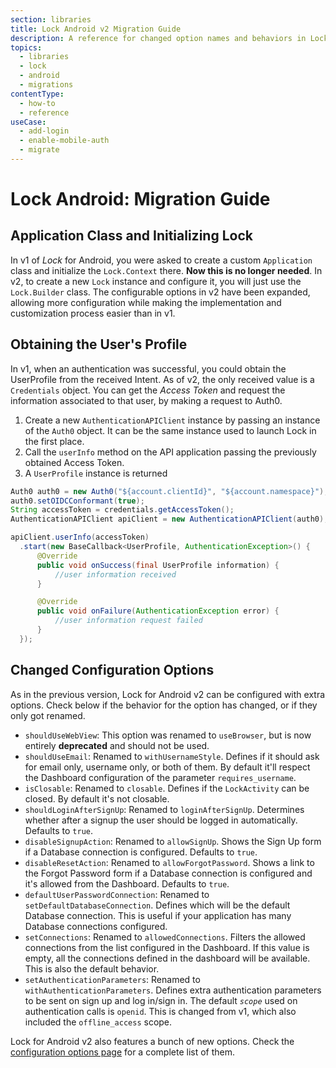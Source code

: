 ```yaml
---
section: libraries
title: Lock Android v2 Migration Guide
description: A reference for changed option names and behaviors in Lock for Android v2
topics:
  - libraries
  - lock
  - android
  - migrations
contentType:
  - how-to
  - reference
useCase:
  - add-login
  - enable-mobile-auth
  - migrate
---
```

# Lock Android: Migration Guide

## Application Class and Initializing Lock

In v1 of <dfn data-key="lock">Lock</dfn> for Android, you were asked to create a custom `Application` class and initialize the `Lock.Context` there. **Now this is no longer needed**. In v2, to create a new `Lock` instance and configure it, you will just use the `Lock.Builder` class. The configurable options in v2 have been expanded, allowing more configuration while making the implementation and customization process easier than in v1.

## Obtaining the User's Profile

In v1, when an authentication was successful, you could obtain the UserProfile from the received Intent. As of v2, the only received value is a `Credentials` object. You can get the <dfn data-key="access-token">Access Token</dfn> and request the information associated to that user, by making a request to Auth0.

1. Create a new `AuthenticationAPIClient` instance by passing an instance of the `Auth0` object. It can be the same instance used to launch Lock in the first place.
1. Call the `userInfo` method on the API application passing the previously obtained Access Token.
1. A `UserProfile` instance is returned

```java
Auth0 auth0 = new Auth0("${account.clientId}", "${account.namespace}");
auth0.setOIDCConformant(true);
String accessToken = credentials.getAccessToken();
AuthenticationAPIClient apiClient = new AuthenticationAPIClient(auth0);

apiClient.userInfo(accessToken)
  .start(new BaseCallback<UserProfile, AuthenticationException>() {
      @Override
      public void onSuccess(final UserProfile information) {
          //user information received
      }

      @Override
      public void onFailure(AuthenticationException error) {
          //user information request failed
      }
  });
```

## Changed Configuration Options

As in the previous version, Lock for Android v2 can be configured with extra options. Check below if the behavior for the option has changed, or if they only got renamed.

* `shouldUseWebView`: This option was renamed to `useBrowser`, but is now entirely **deprecated** and should not be used.
* `shouldUseEmail`: Renamed to `withUsernameStyle`. Defines if it should ask for email only, username only, or both of them. By default it'll respect the Dashboard configuration of the parameter `requires_username`.
* `isClosable`: Renamed to `closable`. Defines if the `LockActivity` can be closed. By default it's not closable.
* `shouldLoginAfterSignUp`: Renamed to `loginAfterSignUp`. Determines whether after a signup the user should be logged in automatically. Defaults to `true`.
* `disableSignupAction`: Renamed to `allowSignUp`. Shows the Sign Up form if a Database connection is configured. Defaults to `true`.
* `disableResetAction`: Renamed to `allowForgotPassword`. Shows a link to the Forgot Password form if a Database connection is configured and it's allowed from the Dashboard. Defaults to `true`.
* `defaultUserPasswordConnection`: Renamed to `setDefaultDatabaseConnection`. Defines which will be the default Database connection. This is useful if your application has many Database connections configured.
* `setConnections`: Renamed to `allowedConnections`. Filters the allowed connections from the list configured in the Dashboard. If this value is empty, all the connections defined in the dashboard will be available. This is also the default behavior.
* `setAuthenticationParameters`: Renamed to `withAuthenticationParameters`. Defines extra authentication parameters to be sent on sign up and log in/sign in. The default <dfn data-key="scope">`scope`</dfn> used on authentication calls is `openid`. This is changed from v1, which also included the `offline_access` scope.

Lock for Android v2 also features a bunch of new options. Check the [configuration options page](/libraries/lock-android/configuration) for a complete list of them.
